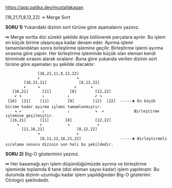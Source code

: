 https://app.patika.dev/mustafakagan

[16,21,11,8,12,22] -> Merge Sort

**SORU 1)** Yukarıdaki dizinin sort türüne göre aşamalarını yazınız.

****⇨****  Merge sortta dizi sürekli şekilde ikiye bölünerek parçalara ayrılır. Bu işlem en küçük birime ulaşıncaya kadar devam eder.
Ayırma işlemi tamamlandıktan sonra birleştirme işlemine geçilir. Birleştirme işlemi ayırma sırasına göre yapılır. Her birleştirme işleminde küçük olan eleman kendi biriminde sırasını alarak sıralanır.
Buna göre yukarıda verilen dizinin sort türüne göre aşamaları şu şekilde olacaktır:



                  [16,21,11,8,12,22]                  
                  ⬋                ⬊                 
            [16,21,11]              [8,12,22]
            ⬋     ⬊               ⬋      ⬊
       [16,21]      [11]        [8]        [12,22]
        ⬋ ⬊         ↓          ↓           ⬋ ⬊
     [16]  [21]    [11]        [8]        [12]  [22]  -----🡺 En küçük birime kadar ayırma işlemi tamamlanmıştır.
        ⬊ ⬋         ↓          ↓           ⬊  ⬋             Birleştirme işlemine geçilmiştir.
      [16,21]      [11]       [8]          [12,22]             
         ⬊         ⬋           ⬊            ⬋                
           [11,16,21]              [8,12,22]                         
                  ⬊                ⬋           
                   [8,11,12,16,21,22]                 -----🡺 Birleştirmeli sıralama sonucu dizinin son hali bu şekildedir.
                                                               

**SORU 2)** Big-O gösterimini yazınız.

****⇨**** Her basamağı ayrı işlem düşündüğümüzde ayırma ve birleştirme işleminde toplamda 6 tane (dizi eleman sayısı kadar) işlem yapılmıştır. Bu durumda dizinin
uzunluğu kadar işlem yapıldığından Big-O gösterimi: O(nlogn) şeklindedir.
